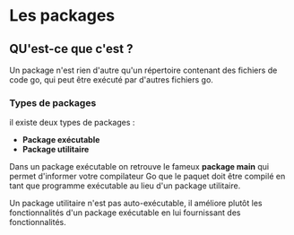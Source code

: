 # Les packages
## QU'est-ce que c'est ?

Un package n'est rien d'autre qu'un répertoire contenant des fichiers de code go, qui peut être exécuté par d'autres fichiers go.

### Types de packages

il existe deux types de packages :

* **Package exécutable**
* **Package utilitaire**

Dans un package exécutable on retrouve le fameux **package main** qui permet d'informer votre compilateur Go que le paquet doit être compilé en tant que programme exécutable au lieu d'un package utilitaire.

Un package utilitaire n'est pas auto-exécutable, il améliore plutôt les fonctionnalités d'un package exécutable en lui fournissant des fonctionnalités.
